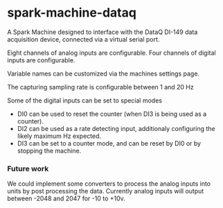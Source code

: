 # spark-machine-dataq

A Spark Machine designed to interface with the DataQ DI-149 data acquisition device, connected via a virtual serial port.

Eight channels of analog inputs are configurable.
Four channels of digital inputs are configurable.

Variable names can be customized via the machines settings page.

The capturing sampling rate is configurable between 1 and 20 Hz

Some of the digital inputs can be set to special modes
- DI0 can be used to reset the counter (when DI3 is being used as a counter).
- DI2 can be used as a rate detecting input, additionaly configuring the likely maximum Hz expected.
- DI3 can be set to a counter mode, and can be reset by DI0 or by stopping the machine.

### Future work

We could implement some converters to process the analog inputs into units by post processing the data. Currently analog inputs will output between -2048 and 2047 for -10 to +10v.
